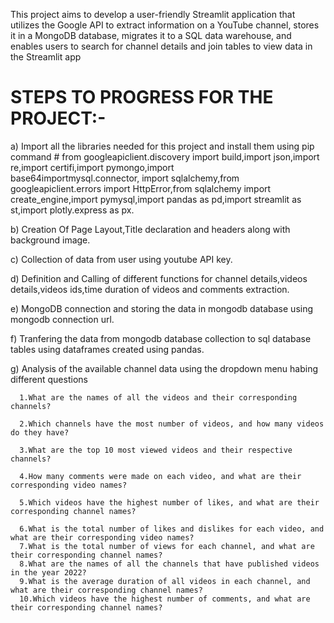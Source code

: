 This project aims to develop a user-friendly Streamlit application that utilizes the Google API to extract information on a YouTube channel, stores it in a MongoDB database, migrates it to a SQL data warehouse, and enables users to search for channel details and join tables to view data in the Streamlit app

# STEPS TO PROGRESS FOR THE PROJECT:-
a) Import all the libraries needed for this project and install them using pip command
      # from googleapiclient.discovery import build,import json,import re,import certifi,import pymongo,import             
         base64importmysql.connector,
       import sqlalchemy,from googleapiclient.errors import HttpError,from sqlalchemy import create_engine,import pymysql,import pandas 
       as pd,import streamlit as st,import plotly.express as px.
       
b) Creation Of Page Layout,Title declaration and headers along with background image.

c) Collection of data from user using youtube API key.

d) Definition and Calling of different functions for channel details,videos details,videos ids,time duration of videos and comments           extraction.

e) MongoDB connection and storing the data in mongodb database using mongodb connection url.

f) Tranfering the data from mongodb database collection to sql database tables using dataframes created using pandas.

g) Analysis of the available channel data using the dropdown menu habing different questions

      1.What are the names of all the videos and their corresponding channels?
      
      2.Which channels have the most number of videos, and how many videos do they have?
      
      3.What are the top 10 most viewed videos and their respective channels?
      
      4.How many comments were made on each video, and what are their corresponding video names?
      
      5.Which videos have the highest number of likes, and what are their corresponding channel names?
      
      6.What is the total number of likes and dislikes for each video, and what are their corresponding video names?
      7.What is the total number of views for each channel, and what are their corresponding channel names?
      8.What are the names of all the channels that have published videos in the year 2022?
      9.What is the average duration of all videos in each channel, and what are their corresponding channel names?
      10.Which videos have the highest number of comments, and what are their corresponding channel names?
